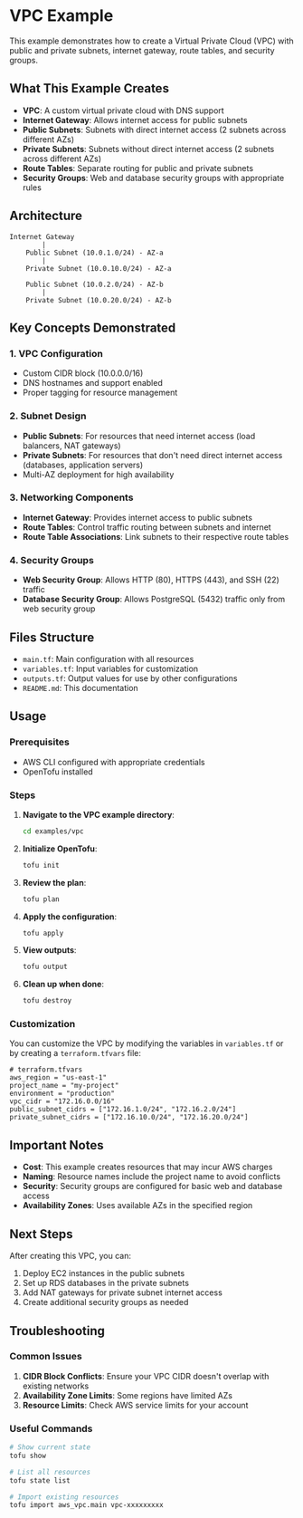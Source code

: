 # VPC Example

This example demonstrates how to create a Virtual Private Cloud (VPC) with public and private subnets, internet gateway, route tables, and security groups.

## What This Example Creates

- **VPC**: A custom virtual private cloud with DNS support
- **Internet Gateway**: Allows internet access for public subnets
- **Public Subnets**: Subnets with direct internet access (2 subnets across different AZs)
- **Private Subnets**: Subnets without direct internet access (2 subnets across different AZs)
- **Route Tables**: Separate routing for public and private subnets
- **Security Groups**: Web and database security groups with appropriate rules

## Architecture

```
Internet Gateway
        |
    Public Subnet (10.0.1.0/24) - AZ-a
        |
    Private Subnet (10.0.10.0/24) - AZ-a
    
    Public Subnet (10.0.2.0/24) - AZ-b
        |
    Private Subnet (10.0.20.0/24) - AZ-b
```

## Key Concepts Demonstrated

### 1. VPC Configuration
- Custom CIDR block (10.0.0.0/16)
- DNS hostnames and support enabled
- Proper tagging for resource management

### 2. Subnet Design
- **Public Subnets**: For resources that need internet access (load balancers, NAT gateways)
- **Private Subnets**: For resources that don't need direct internet access (databases, application servers)
- Multi-AZ deployment for high availability

### 3. Networking Components
- **Internet Gateway**: Provides internet access to public subnets
- **Route Tables**: Control traffic routing between subnets and internet
- **Route Table Associations**: Link subnets to their respective route tables

### 4. Security Groups
- **Web Security Group**: Allows HTTP (80), HTTPS (443), and SSH (22) traffic
- **Database Security Group**: Allows PostgreSQL (5432) traffic only from web security group

## Files Structure

- `main.tf`: Main configuration with all resources
- `variables.tf`: Input variables for customization
- `outputs.tf`: Output values for use by other configurations
- `README.md`: This documentation

## Usage

### Prerequisites
- AWS CLI configured with appropriate credentials
- OpenTofu installed

### Steps

1. **Navigate to the VPC example directory**:
   ```bash
   cd examples/vpc
   ```

2. **Initialize OpenTofu**:
   ```bash
   tofu init
   ```

3. **Review the plan**:
   ```bash
   tofu plan
   ```

4. **Apply the configuration**:
   ```bash
   tofu apply
   ```

5. **View outputs**:
   ```bash
   tofu output
   ```

6. **Clean up when done**:
   ```bash
   tofu destroy
   ```

### Customization

You can customize the VPC by modifying the variables in `variables.tf` or by creating a `terraform.tfvars` file:

```hcl
# terraform.tfvars
aws_region = "us-east-1"
project_name = "my-project"
environment = "production"
vpc_cidr = "172.16.0.0/16"
public_subnet_cidrs = ["172.16.1.0/24", "172.16.2.0/24"]
private_subnet_cidrs = ["172.16.10.0/24", "172.16.20.0/24"]
```

## Important Notes

- **Cost**: This example creates resources that may incur AWS charges
- **Naming**: Resource names include the project name to avoid conflicts
- **Security**: Security groups are configured for basic web and database access
- **Availability Zones**: Uses available AZs in the specified region

## Next Steps

After creating this VPC, you can:
1. Deploy EC2 instances in the public subnets
2. Set up RDS databases in the private subnets
3. Add NAT gateways for private subnet internet access
4. Create additional security groups as needed

## Troubleshooting

### Common Issues

1. **CIDR Block Conflicts**: Ensure your VPC CIDR doesn't overlap with existing networks
2. **Availability Zone Limits**: Some regions have limited AZs
3. **Resource Limits**: Check AWS service limits for your account

### Useful Commands

```bash
# Show current state
tofu show

# List all resources
tofu state list

# Import existing resources
tofu import aws_vpc.main vpc-xxxxxxxxx
```
